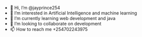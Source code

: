 - 👋 Hi, I’m @jayprince254
- 👀 I’m interested in Artificial Intelligence and machine learning 
- 🌱 I’m currently learning web development and java
- 💞️ I’m looking to collaborate on development 
- 📫 How to reach me +254702243975 

<!---
jayprince254/jayprince254 is a ✨ special ✨ repository because its `README.md` (this file) appears on your GitHub profile.
You can click the Preview link to take a look at your changes.
--->
